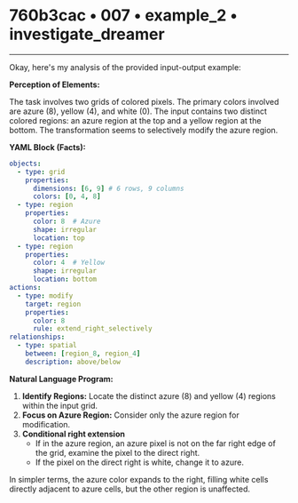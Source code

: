 # 760b3cac • 007 • example_2 • investigate_dreamer

---
Okay, here's my analysis of the provided input-output example:

**Perception of Elements:**

The task involves two grids of colored pixels. The primary colors involved are azure (8), yellow (4), and white (0). The input contains two distinct colored regions: an azure region at the top and a yellow region at the bottom. The transformation seems to selectively modify the azure region.

**YAML Block (Facts):**



```yaml
objects:
  - type: grid
    properties:
      dimensions: [6, 9] # 6 rows, 9 columns
      colors: [0, 4, 8]
  - type: region
    properties:
      color: 8  # Azure
      shape: irregular
      location: top
  - type: region
    properties:
      color: 4  # Yellow
      shape: irregular
      location: bottom
actions:
  - type: modify
    target: region
    properties:
      color: 8
      rule: extend_right_selectively
relationships:
  - type: spatial
    between: [region_8, region_4]
    description: above/below
```



**Natural Language Program:**

1.  **Identify Regions:** Locate the distinct azure (8) and yellow (4) regions within the input grid.
2.  **Focus on Azure Region:** Consider only the azure region for modification.
3. **Conditional right extension**
    *   If in the azure region, an azure pixel is not on the far right edge of the grid, examine the pixel to the direct right.
    *   If the pixel on the direct right is white, change it to azure.

In simpler terms, the azure color expands to the right, filling white cells directly adjacent to azure cells, but the other region is unaffected.

